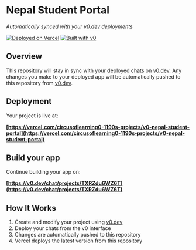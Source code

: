 # Nepal Student Portal

*Automatically synced with your [v0.dev](https://v0.dev) deployments*

[![Deployed on Vercel](https://img.shields.io/badge/Deployed%20on-Vercel-black?style=for-the-badge&logo=vercel)](https://vercel.com/circusoflearning0-1190s-projects/v0-nepal-student-portal)
[![Built with v0](https://img.shields.io/badge/Built%20with-v0.dev-black?style=for-the-badge)](https://v0.dev/chat/projects/TXRZdu6WZ6T)

## Overview

This repository will stay in sync with your deployed chats on [v0.dev](https://v0.dev).
Any changes you make to your deployed app will be automatically pushed to this repository from [v0.dev](https://v0.dev).

## Deployment

Your project is live at:

**[https://vercel.com/circusoflearning0-1190s-projects/v0-nepal-student-portal](https://vercel.com/circusoflearning0-1190s-projects/v0-nepal-student-portal)**

## Build your app

Continue building your app on:

**[https://v0.dev/chat/projects/TXRZdu6WZ6T](https://v0.dev/chat/projects/TXRZdu6WZ6T)**

## How It Works

1. Create and modify your project using [v0.dev](https://v0.dev)
2. Deploy your chats from the v0 interface
3. Changes are automatically pushed to this repository
4. Vercel deploys the latest version from this repository
